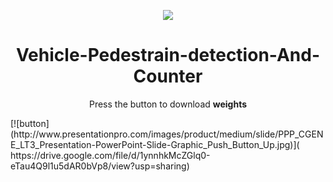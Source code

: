 <p align="center"><img src="https://github.com/akbloodadarsh/Vehicle-Pedestrian-Detection-and-Counter/blob/master/VPDC.png?raw=true"></p>
<h1 align="center">Vehicle-Pedestrain-detection-And-Counter</h1>

<p align="center">Press the button to download <b>weights</b></p>
[![button](http://www.presentationpro.com/images/product/medium/slide/PPP_CGENE_LT3_Presentation-PowerPoint-Slide-Graphic_Push_Button_Up.jpg)](
https://drive.google.com/file/d/1ynnhkMcZGlq0-eTau4Q9l1u5dAR0bVp8/view?usp=sharing)
